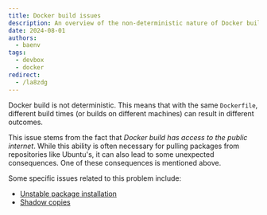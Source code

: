 ```yaml
---
title: Docker build issues
description: An overview of the non-deterministic nature of Docker builds and related issues
date: 2024-08-01
authors:
  - baenv
tags:
  - devbox
  - docker
redirect:
  - /la8zdg
---
```


Docker build is not deterministic. This means that with the same `Dockerfile`, different build times (or builds on different machines) can result in different outcomes.

This issue stems from the fact that _Docker build has access to the public internet_. While this ability is often necessary for pulling packages from repositories like Ubuntu's, it can also lead to some unexpected consequences. One of these consequences is mentioned above.

Some specific issues related to this problem include:

- [Unstable package installation](unstable-package-installation.md)
- [Shadow copies](shadow-copies.md)
